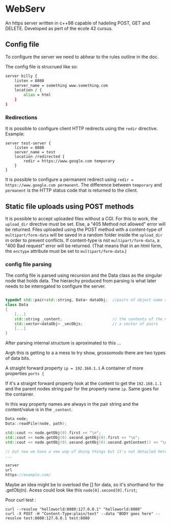 # WebServ

An https server written in c++98 capable of hadeling POST, GET and DELETE. Developed as pert of the ecole 42 cursus.

## Config file

To configure the server we need to abhear to the rules outline in the doc.

The config file is strucrued like so:

```bash
server billy {
	listen = 8080
	server_name = something www.something.com
	location / {
		alias = html
	}
}
```

### Redirections
It is possible to configure client HTTP redirects using the `redir` directive.
Example:
```
server test-server {
	listen = 8080
	server_name = test
	location /redirected {
		redir = https://www.google.com temporary
	}
}
```
It is possible to configure a permanent redirect using `redir = https://www.google.com permanent`.
The difference between `temporary` and `permanent` is the HTTP status code that is returned to the client.

## Static file uploads using POST methods
It is possible to accept uploaded files without a CGI.
For this to work, the `upload_dir` directive must be set. Else, a "405 Method not allowed" error will be returned.
Files uploaded using the POST method with a content-type of `multipart/form-data` will be saved in a random folder inside the `upload_dir` in order to prevent conflicts.
If content-type is not `multipart/form-data`, a "400 Bad request" error will be returned. (That means that in an html form, the `enctype` attribute must be set to `multipart/form-data`.)

### config file parsing

The config file is parsed using recursion and the Data class as the singular node that holds data. The hierarchy produced from parsing is what later needs to be interogated to configure the server.

```c++

typedef std::pair<std::string, Data> dataObj;  //pairs of object name and the object
class Data
{
    [...]
    std::string _content;                      // the contents of the node as string
    std::vector<dataObj> _vecObjs;             // a vector of pairs
    [...]
}
```
After parsing internal structure is aproximated to this ...

Argh this is getting to a a mess to try show, grossomodo there are two types of data bits.

A straight forward property `ip = 192.168.1.1`
A container of more properties `ports {`

If it's a straignt forward property look at the content to get the `192.168.1.1` and the parent nodes string pair for the property name `ip`. Same goes for the container.

In this way property names are always in the pair string and the content/value is in the `_content`.

```c++
Data node;
Data::readFile(node, path);

std::cout << node.getObj(0).first << "\n";
std::cout << node.getObj(0).second.getObj(0).first << "\n";
std::cout << node.getObj(0).second.getObj(0).second.getContent() << "\n";

// but now we have a new way of doing things but it's not detailed here.
...

server
url
https://example.com/

```

Maybe an idea might be to overload the [] for data, so it's shorthand for the .getObj(n). Acess could look like this `node[0].second[0].first`;

Pour curl test :
```
curl --resolve "helloworld:8080:127.0.0.1" "helloworld:8080"
curl -X POST -H "Content-Type:plain/text" --data "BODY goes here" --resolve test:8080:127.0.0.1 test:8080
```
